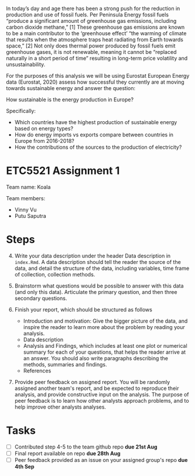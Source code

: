 In today’s day and age there has been a strong push for the reduction in production and use of fossil fuels. Per Peninsula Energy fossil fuels “produce a significant amount of greenhouse gas emissions, including carbon dioxide methane,” [1] These greenhouse gas emissions are known to be a main contributor to the ‘greenhouse effect’ “the warming of climate that results when the atmosphere traps heat radiating from Earth towards space,” [2] Not only does thermal power produced by fossil fuels emit greenhouse gases, it is not renewable, meaning it cannot be “replaced naturally in a short period of time” resulting in long-term price volatility and unsustainability.

For the purposes of this analysis we will be using Eurostat European Energy data (Eurostat, 2020) assess how successful they currently are at moving towards sustainable energy and answer the question:

How sustainable is the energy production in Europe?

Specifically:

* Which countries have the highest production of sustainable energy based on energy types?
* How do energy imports vs exports compare between countries in Europe from 2016-2018?
* How the contributions of the sources to the production of electricity?





# ETC5521 Assignment 1 

Team name: Koala

Team members:

* Vinny Vu
* Putu Saputra

# Steps

4. Write your data description under the header Data description in `index.Rmd`. A data description should tell the reader the source of the data, and detail the structure of the data, including variables, time frame of collection, collection methods. 

5. Brainstorm what questions would be possible to answer with this data (and only this data). Articulate the primary question, and then three secondary questions. 

6. Finish your report, which should be structured as follows
    - Introduction and motivation: Give the bigger picture of the data, and inspire the reader to learn more about the problem by reading your analysis. 
    - Data description
    - Analysis and Findings, which includes at least one plot or numerical summary for each of your questions, that helps the reader arrive at an answer. You should also write paragraphs describing the methods, summaries and findings. 
    - References

7.  Provide peer feedback on assigned report. You will be randomly assigned another team's report, and be expected to reproduce their analysis, and provide constructive input on the analysis. The purpose of peer feedback is to learn how other analysts approach problems, and to help improve other analysts analyses. 



# Tasks


- [ ] Contributed step 4-5 to the team github repo **due 21st Aug**
- [ ] Final report available on repo **due 28th Aug**
- [ ] Peer feedback provided as an issue on your assigned group's repo **due 4th Sep**

